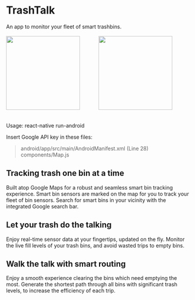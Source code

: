 # TrashTalk

An app to monitor your fleet of smart trashbins. 
<br><br>
<img src="https://user-images.githubusercontent.com/61932721/166980235-cf2a5835-3c5d-4958-aab4-b5908111fb65.png" width="200">&nbsp;&nbsp;&nbsp;&nbsp;&nbsp;&nbsp;&nbsp;&nbsp;&nbsp;&nbsp;&nbsp;&nbsp;
<img src="https://user-images.githubusercontent.com/61932721/166985840-695bf27d-4a49-41f9-9e27-8efac4ab539d.png" width="200">
<br><br>


Usage: react-native run-android

Insert Google API key in these files:
> android/app/src/main/AndroidManifest.xml (Line 28)<br>
> components/Map.js

## Tracking trash one bin at a time
Built atop Google Maps for a robust and seamless smart bin tracking experience. Smart bin sensors are marked on the map for you to track your fleet of bin sensors. Search for smart bins in your vicinity with the integrated Google search bar.
<br>

## Let your trash do the talking
Enjoy real-time sensor data at your fingertips, updated on the fly. Monitor the live fill levels of your trash bins, and avoid wasted trips to empty bins.
<br>

## Walk the talk with smart routing
Enjoy a smooth experience clearing the bins which need emptying the most. Generate the shortest path through all bins with significant trash levels, to increase the efficiency of each trip.
<br>
